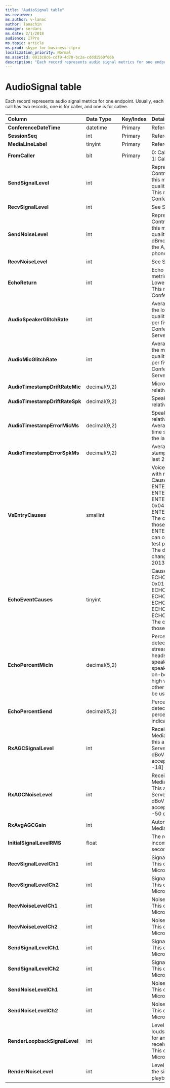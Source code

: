 ```yaml
---
title: "AudioSignal table"
ms.reviewer: 
ms.author: v-lanac
author: lanachin
manager: serdars
ms.date: 2/1/2018
audience: ITPro
ms.topic: article
ms.prod: skype-for-business-itpro
localization_priority: Normal
ms.assetid: 0013c8c6-cdf9-4d70-bc2a-cddd1560f66b
description: "Each record represents audio signal metrics for one endpoint. Usually, each call has two records, one is for caller, and one is for callee."
---
```


# AudioSignal table
 
Each record represents audio signal metrics for one endpoint. Usually, each call has two records, one is for caller, and one is for callee. 
  
|**Column**|**Data Type**|**Key/Index**|**Details**|
|:-----|:-----|:-----|:-----|
|**ConferenceDateTime** <br/> |datetime  <br/> |Primary  <br/> |Referenced from the [MediaLine table](medialine-0.md).  <br/> |
|**SessionSeq** <br/> |int  <br/> |Primary  <br/> |Referenced from the [MediaLine table](medialine-0.md).  <br/> |
|**MediaLineLabel** <br/> |tinyint  <br/> |Primary  <br/> |Referenced from the [MediaLine table](medialine-0.md).  <br/> |
|**FromCaller** <br/> |bit  <br/> |Primary  <br/> |0: Callee's data  <br/> 1: Caller's data  <br/> |
|**SendSignalLevel** <br/> |int  <br/> | <br/> |Represents the Post-Analog Gain Control audio signal level. The unit for this metric is dBmo. For acceptable quality, it should be at least 30 dBmo. This metric is not reported by the A/V Conferencing Server or IP phones.  <br/> |
|**RecvSignalLevel** <br/> |int  <br/> | <br/> |See SendSignalLevel.  <br/> |
|**SendNoiseLevel** <br/> |int  <br/> | <br/> |Represents the Post-Analog Gain Control audio noise level. The unit for this metric is dBmo. For acceptable quality, it should be less than 35 dBmo. This metric is not reported by the A/V Conferencing Server or IP phones.  <br/> |
|**RecvNoiseLevel** <br/> |int  <br/> | <br/> |See SendNoiseLevel.  <br/> |
|**EchoReturn** <br/> |int  <br/> | <br/> |Echo Return Loss Enhancement metric. The unit for this metric is dB. Lower values represent less echo. This metric is not reported by the A/V Conferencing Server or IP phones.  <br/> |
|**AudioSpeakerGlitchRate** <br/> |int  <br/> | <br/> |Average glitches per five minutes for the loudspeaker rendering. For good quality, this should be less than one per five minutes. Not reported by A/V Conferencing Servers, Mediation Servers, or IP phones.  <br/> |
|**AudioMicGlitchRate** <br/> |int  <br/> | <br/> |Average glitches per five minutes for the microphone capture. For good quality this should be less than one per five minutes. Not reported by A/V Conferencing Servers, Mediation Servers, or IP phones.  <br/> |
|**AudioTimestampDriftRateMic** <br/> |decimal(9,2)  <br/> | <br/> |Microphone device clock drift rate, relative to CPU clock.  <br/> |
|**AudioTimestampDriftRateSpk** <br/> |decimal(9,2)  <br/> | <br/> |Speaker device clock drift rate, relative to CPU clock.  <br/> |
|**AudioTimestampErrorMicMs** <br/> |decimal(9,2)  <br/> | <br/> |Speaker device clock drift rate, relative to CPU clock.  <br/> Average microphone capture stream time stamp error, in milliseconds, in the last 20 seconds of the call.  <br/> |
|**AudioTimestampErrorSpkMs** <br/> |decimal(9,2)  <br/> | <br/> |Average speaker render stream time stamp error, in milliseconds, in the last 20 seconds of the call.  <br/> |
|**VsEntryCauses** <br/> |smallint  <br/> | <br/> |Voice switch is a half-duplex mode with reduced interruption ability. Causes of voice switch entry:  <br/> ENTER_VS_BADTS 0x01  <br/> ENTER_VS_ECHO 0x02  <br/> ENTER_VS_FORCEORCONVERGENCE 0x04  <br/> ENTER_VS_DNLP 0x08  <br/> The cause can be a combination of those individual causes. ENTER_VS_FORCEORCONVERGENCE can only be enabled by regkey for test purpose.  <br/> The data type for this column was changed in Microsoft Lync Server 2013.  <br/> |
|**EchoEventCauses** <br/> |tinyint  <br/> | <br/> |Causes of an echo event:  <br/> ECHO_EVENT_BAD_TIMESTAMP 0x01  <br/> ECHO_EVENT_POSTAEC_ECHO 0x02  <br/> ECHO_EVENT_ANLP 0x04  <br/> ECHO_EVENT_DNLP 0x08  <br/> ECHO_EVENT_MIC_CLIPPING 0x10  <br/> ECHO_EVENT_BAD_STATE 0x20  <br/> The cause can be a combination of those individual causes.  <br/> |
|**EchoPercentMicIn** <br/> |decimal(5,2)  <br/> | <br/> |Percentage of time when echo was detected in the microphone capture stream. Typically, values are low for headsets or handsets, and higher for speaker phones or stand-alone speakers. For devices that support on-board acoustic echo cancellation, high values indicate echo leak. For other devices, this metric should not be used to evaluate device quality.  <br/> |
|**EchoPercentSend** <br/> |decimal(5,2)  <br/> ||Percentage of time when echo is detected in sent stream. High echo percentage in send streams an indication of echo leak.  <br/> |
|**RxAGCSignalLevel** <br/> |int  <br/> | <br/> |Received signal level on the Mediation Server from the Gateway; this applies only to the Mediation Server. The unit of this metric is dBoV. For good quality, the acceptable range should be [-30 to -18] dBoV.  <br/> |
|**RxAGCNoiseLevel** <br/> |int  <br/> | <br/> |Received signal level on the Mediation Server from the Gateway. This applies only to the Mediation Server. The unit of this metric is dBoV. For good quality, the acceptable range should be less than -50 dBoV.  <br/> |
|**RxAvgAGCGain** <br/> |int  <br/> | <br/> |Automatic gain control (AGC) on the Mediation Server side.  <br/> |
|**InitialSignalLevelRMS** <br/> |float  <br/> | <br/> |The root mean square (RMS) of the incoming signal of up to the first 30 seconds of the call.  <br/> |
|**RecvSignalLevelCh1** <br/> |int  <br/> ||Signal level as received on channel 1.  <br/> This column was introduced in Microsoft Lync Server 2013.  <br/> |
|**RecvSignalLevelCh2** <br/> |int  <br/> ||Signal level as received on channel 2.  <br/> This column was introduced in Microsoft Lync Server 2013.  <br/> |
|**RecvNoiseLevelCh1** <br/> |int  <br/> ||Noise level as received on channel 1.  <br/> This column was introduced in Microsoft Lync Server 2013.  <br/> |
|**RecvNoiseLevelCh2** <br/> |int  <br/> ||Noise level as received on channel 2.  <br/> This column was introduced in Microsoft Lync Server 2013.  <br/> |
|**SendSignalLevelCh1** <br/> |int  <br/> ||Signal level as sent on channel 1.  <br/> This column was introduced in Microsoft Lync Server 2013.  <br/> |
|**SendSignalLevelCh2** <br/> |int  <br/> ||Signal level as sent on channel 2.  <br/> This column was introduced in Microsoft Lync Server 2013.  <br/> |
|**SendNoiseLevelCh1** <br/> |int  <br/> ||Noise level as sent on channel 1.  <br/> This column was introduced in Microsoft Lync Server 2013.  <br/> |
|**SendNoiseLevelCh2** <br/> |int  <br/> ||Noise level as sent on channel 2.  <br/> This column was introduced in Microsoft Lync Server 2013.  <br/> |
|**RenderLoopbackSignalLevel** <br/> |int  <br/> ||Level in dBFS of the signal sent to the loudspeaker for playback. Accounts for any gain adjustments made to the received signal. <br/> This column was introduced in Microsoft Lync Server 2013.  <br/> |   
|**RenderNoiseLevel** <br/> |int  <br/> ||Level in dBFS of the noise content in the signal sent to the loudspeaker for playback <br/> |

